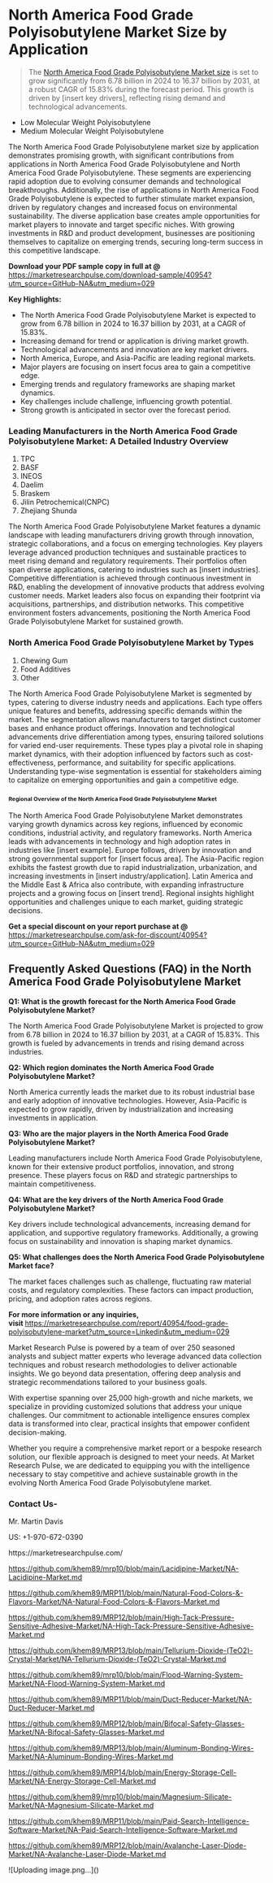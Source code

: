 <h1>North America Food Grade Polyisobutylene Market&nbsp;Size by Application</h1><blockquote><p>The <a href="https://marketresearchpulse.com/download-sample/40954?utm_source=GitHub-NA&amp;utm_medium=029">North America Food Grade Polyisobutylene Market size</a> is set to grow significantly from 6.78 billion in 2024 to 16.37 billion by 2031, at a robust CAGR of 15.83% during the forecast period. This growth is driven by [insert key drivers], reflecting rising demand and technological advancements.</p></blockquote><ul><li>Low Molecular Weight Polyisobutylene<li> Medium Molecular Weight Polyisobutylene</li></ul><p>The North America Food Grade Polyisobutylene market size by application demonstrates promising growth, with significant contributions from applications in North America Food Grade Polyisobutylene and North America Food Grade Polyisobutylene. These segments are experiencing rapid adoption due to evolving consumer demands and technological breakthroughs. Additionally, the rise of applications in North America Food Grade Polyisobutylene is expected to further stimulate market expansion, driven by regulatory changes and increased focus on environmental sustainability. The diverse application base creates ample opportunities for market players to innovate and target specific niches. With growing investments in R&D and product development, businesses are positioning themselves to capitalize on emerging trends, securing long-term success in this competitive landscape.</p><p><strong>Download your PDF sample copy in full at @ </strong><a href="https://marketresearchpulse.com/download-sample/40954?utm_source=GitHub-NA&amp;utm_medium=029">https://marketresearchpulse.com/download-sample/40954?utm_source=GitHub-NA&amp;utm_medium=029</a></p><p><strong>Key Highlights: </strong></p><ul><li>The North America Food Grade Polyisobutylene Market is expected to grow from 6.78 billion in 2024 to 16.37 billion by 2031, at a CAGR of 15.83%.</li><li>Increasing demand for trend or application is driving market growth.</li><li>Technological advancements and innovation are key market drivers.</li><li>North America, Europe, and Asia-Pacific are leading regional markets.</li><li>Major players are focusing on insert focus area to gain a competitive edge.</li><li>Emerging trends and regulatory frameworks are shaping market dynamics.</li><li>Key challenges include challenge, influencing growth potential.</li><li>Strong growth is anticipated in sector over the forecast period.</li></ul><h3>Leading Manufacturers in the North America Food Grade Polyisobutylene Market: A Detailed Industry Overview</h3><ol><li>TPC</li><li>BASF</li><li>INEOS</li><li>Daelim</li><li>Braskem</li><li>Jilin Petrochemical(CNPC)</li><li>Zhejiang Shunda</li></ol><div class="flex max-w-full flex-col flex-grow"><div class="min-h-8 text-message flex w-full flex-col items-end gap-2 whitespace-normal break-words [.text-message+&amp;]:mt-5" dir="auto" data-message-author-role="assistant" data-message-id="fd8432e4-4910-450d-b182-61b7bfb0a01f" data-message-model-slug="gpt-4o"><div class="flex w-full flex-col gap-1 empty:hidden first:pt-[3px]"><div class="markdown prose w-full break-words dark:prose-invert light"><p>The North America Food Grade Polyisobutylene Market features a dynamic landscape with leading manufacturers driving growth through innovation, strategic collaborations, and a focus on emerging technologies. Key players leverage advanced production techniques and sustainable practices to meet rising demand and regulatory requirements. Their portfolios often span diverse applications, catering to industries such as [insert industries]. Competitive differentiation is achieved through continuous investment in R&amp;D, enabling the development of innovative products that address evolving customer needs. Market leaders also focus on expanding their footprint via acquisitions, partnerships, and distribution networks. This competitive environment fosters advancements, positioning the North America Food Grade Polyisobutylene Market for sustained growth.</p></div></div></div></div><h3>North America Food Grade Polyisobutylene Market by Types</h3><ol><li>Chewing Gum<li> Food Additives<li> Other</li></ol><div class="flex max-w-full flex-col flex-grow"><div class="min-h-8 text-message flex w-full flex-col items-end gap-2 whitespace-normal break-words [.text-message+&amp;]:mt-5" dir="auto" data-message-author-role="assistant" data-message-id="084470be-0bb7-4664-bddf-5156b4f41249" data-message-model-slug="gpt-4o-mini"><div class="flex w-full flex-col gap-1 empty:hidden first:pt-[3px]"><div class="markdown prose w-full break-words dark:prose-invert light"><p>The North America Food Grade Polyisobutylene Market is segmented by types, catering to diverse industry needs and applications. Each type offers unique features and benefits, addressing specific demands within the market. The segmentation allows manufacturers to target distinct customer bases and enhance product offerings. Innovation and technological advancements drive differentiation among types, ensuring tailored solutions for varied end-user requirements. These types play a pivotal role in shaping market dynamics, with their adoption influenced by factors such as cost-effectiveness, performance, and suitability for specific applications. Understanding type-wise segmentation is essential for stakeholders aiming to capitalize on emerging opportunities and gain a competitive edge.</p></div></div></div></div><h3><span style="font-size: 11px;">Regional Overview of the North America Food Grade Polyisobutylene Market</span></h3><div class="flex max-w-full flex-col flex-grow"><div class="min-h-8 text-message flex w-full flex-col items-end gap-2 whitespace-normal break-words [.text-message+&amp;]:mt-5" dir="auto" data-message-author-role="assistant" data-message-id="e9038762-ce64-4e30-91c9-9bd413514231" data-message-model-slug="gpt-4o-mini"><div class="flex w-full flex-col gap-1 empty:hidden first:pt-[3px]"><div class="markdown prose w-full break-words dark:prose-invert light"><p>The North America Food Grade Polyisobutylene Market demonstrates varying growth dynamics across key regions, influenced by economic conditions, industrial activity, and regulatory frameworks. North America leads with advancements in technology and high adoption rates in industries like [insert example]. Europe follows, driven by innovation and strong governmental support for [insert focus area]. The Asia-Pacific region exhibits the fastest growth due to rapid industrialization, urbanization, and increasing investments in [insert industry/application]. Latin America and the Middle East &amp; Africa also contribute, with expanding infrastructure projects and a growing focus on [insert trend]. Regional insights highlight opportunities and challenges unique to each market, guiding strategic decisions.</p></div></div></div></div><p><strong>Get a special discount on your report purchase at @ </strong><a href="https://marketresearchpulse.com/ask-for-discount/40954?utm_source=GitHub-NA&amp;utm_medium=029">https://marketresearchpulse.com/ask-for-discount/40954?utm_source=GitHub-NA&amp;utm_medium=029</a></p><h2>Frequently Asked Questions (FAQ) in the North America Food Grade Polyisobutylene Market</h2><p><strong>Q1: What is the growth forecast for the North America Food Grade Polyisobutylene Market?</strong></p><p>The North America Food Grade Polyisobutylene Market is projected to grow from 6.78 billion in 2024 to 16.37 billion by 2031, at a CAGR of 15.83%. This growth is fueled by advancements in trends and rising demand across industries.</p><p><strong>Q2: Which region dominates the North America Food Grade Polyisobutylene Market?</strong></p><p>North America currently leads the market due to its robust industrial base and early adoption of innovative technologies. However, Asia-Pacific is expected to grow rapidly, driven by industrialization and increasing investments in application.</p><p><strong>Q3: Who are the major players in the North America Food Grade Polyisobutylene Market?</strong></p><p>Leading manufacturers include North America Food Grade Polyisobutylene, known for their extensive product portfolios, innovation, and strong presence. These players focus on R&amp;D and strategic partnerships to maintain competitiveness.</p><p><strong>Q4: What are the key drivers of the North America Food Grade Polyisobutylene Market?</strong></p><p>Key drivers include technological advancements, increasing demand for application, and supportive regulatory frameworks. Additionally, a growing focus on sustainability and innovation is shaping market dynamics.</p><p><strong>Q5: What challenges does the North America Food Grade Polyisobutylene Market face?</strong></p><p>The market faces challenges such as challenge, fluctuating raw material costs, and regulatory complexities. These factors can impact production, pricing, and adoption rates across regions.</p><p><strong>For more information or any inquiries, visit&nbsp;</strong><a href="https://marketresearchpulse.com/report/40954/food-grade-polyisobutylene-market?utm_source=Linkedin&utm_medium=029">https://marketresearchpulse.com/report/40954/food-grade-polyisobutylene-market?utm_source=Linkedin&utm_medium=029</a></p><p>Market Research Pulse is powered by a team of over 250 seasoned analysts and subject matter experts who leverage advanced data collection techniques and robust research methodologies to deliver actionable insights. We go beyond data presentation, offering deep analysis and strategic recommendations tailored to your business goals.</p><p>With expertise spanning over 25,000 high-growth and niche markets, we specialize in providing customized solutions that address your unique challenges. Our commitment to actionable intelligence ensures complex data is transformed into clear, practical insights that empower confident decision-making.</p><p>Whether you require a comprehensive market report or a bespoke research solution, our flexible approach is designed to meet your needs. At Market Research Pulse, we are dedicated to equipping you with the intelligence necessary to stay competitive and achieve sustainable growth in the evolving North America Food Grade Polyisobutylene market.</p><h3><strong>Contact Us-</strong></h3><p>Mr. Martin Davis</p><p>US: +1-970-672-0390</p><p>https://marketresearchpulse.com/</p><p><a href="https://github.com/khem89/mrp10/blob/main/Lacidipine-Market/NA-Lacidipine-Market.md">https://github.com/khem89/mrp10/blob/main/Lacidipine-Market/NA-Lacidipine-Market.md</a></p><p><a href="https://github.com/khem89/MRP11/blob/main/Natural-Food-Colors-&-Flavors-Market/NA-Natural-Food-Colors-&-Flavors-Market.md">https://github.com/khem89/MRP11/blob/main/Natural-Food-Colors-&-Flavors-Market/NA-Natural-Food-Colors-&-Flavors-Market.md</a></p><p><a href="https://github.com/khem89/MRP12/blob/main/High-Tack-Pressure-Sensitive-Adhesive-Market/NA-High-Tack-Pressure-Sensitive-Adhesive-Market.md">https://github.com/khem89/MRP12/blob/main/High-Tack-Pressure-Sensitive-Adhesive-Market/NA-High-Tack-Pressure-Sensitive-Adhesive-Market.md</a></p><p><a href="https://github.com/khem89/MRP13/blob/main/Tellurium-Dioxide-(TeO2)-Crystal-Market/NA-Tellurium-Dioxide-(TeO2)-Crystal-Market.md">https://github.com/khem89/MRP13/blob/main/Tellurium-Dioxide-(TeO2)-Crystal-Market/NA-Tellurium-Dioxide-(TeO2)-Crystal-Market.md</a></p><p><a href="https://github.com/khem89/mrp10/blob/main/Flood-Warning-System-Market/NA-Flood-Warning-System-Market.md">https://github.com/khem89/mrp10/blob/main/Flood-Warning-System-Market/NA-Flood-Warning-System-Market.md</a></p><p><a href="https://github.com/khem89/MRP11/blob/main/Duct-Reducer-Market/NA-Duct-Reducer-Market.md">https://github.com/khem89/MRP11/blob/main/Duct-Reducer-Market/NA-Duct-Reducer-Market.md</a></p><p><a href="https://github.com/khem89/MRP12/blob/main/Bifocal-Safety-Glasses-Market/NA-Bifocal-Safety-Glasses-Market.md">https://github.com/khem89/MRP12/blob/main/Bifocal-Safety-Glasses-Market/NA-Bifocal-Safety-Glasses-Market.md</a></p><p><a href="https://github.com/khem89/MRP13/blob/main/Aluminum-Bonding-Wires-Market/NA-Aluminum-Bonding-Wires-Market.md">https://github.com/khem89/MRP13/blob/main/Aluminum-Bonding-Wires-Market/NA-Aluminum-Bonding-Wires-Market.md</a></p><p><a href="https://github.com/khem89/MRP14/blob/main/Energy-Storage-Cell-Market/NA-Energy-Storage-Cell-Market.md">https://github.com/khem89/MRP14/blob/main/Energy-Storage-Cell-Market/NA-Energy-Storage-Cell-Market.md</a></p><p><a href="https://github.com/khem89/mrp10/blob/main/Magnesium-Silicate-Market/NA-Magnesium-Silicate-Market.md">https://github.com/khem89/mrp10/blob/main/Magnesium-Silicate-Market/NA-Magnesium-Silicate-Market.md</a></p><p><a href="https://github.com/khem89/MRP11/blob/main/Paid-Search-Intelligence-Software-Market/NA-Paid-Search-Intelligence-Software-Market.md">https://github.com/khem89/MRP11/blob/main/Paid-Search-Intelligence-Software-Market/NA-Paid-Search-Intelligence-Software-Market.md</a></p><p><a href="https://github.com/khem89/MRP12/blob/main/Avalanche-Laser-Diode-Market/NA-Avalanche-Laser-Diode-Market.md">https://github.com/khem89/MRP12/blob/main/Avalanche-Laser-Diode-Market/NA-Avalanche-Laser-Diode-Market.md</a></p>
![Uploading image.png…]()
